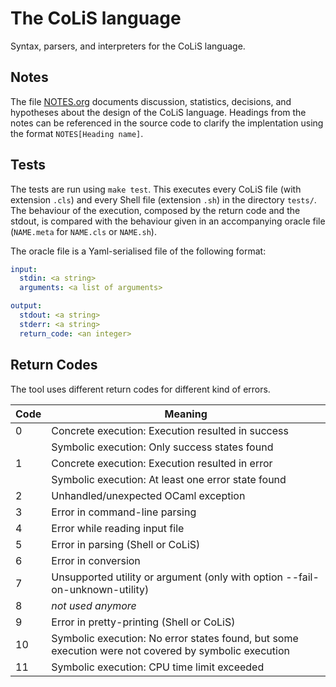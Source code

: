 # The CoLiS language

Syntax, parsers, and interpreters for the CoLiS language.

## Notes

The file [NOTES.org](NOTES.org) documents discussion, statistics, decisions, and
hypotheses about the design of the CoLiS language. Headings from the notes can be
referenced in the source code to clarify the implentation using the format
`NOTES[Heading name]`.


## Tests

The tests are run using `make test`. This executes every CoLiS file
(with extension `.cls`) and every Shell file (extension `.sh`) in the
directory `tests/`. The behaviour of the execution, composed by the
return code and the stdout, is compared with the behaviour given in an
accompanying oracle file (`NAME.meta` for `NAME.cls` or `NAME.sh`).

The oracle file is a Yaml-serialised file of the following format:

```yaml
input:
  stdin: <a string>
  arguments: <a list of arguments>

output:
  stdout: <a string>
  stderr: <a string>
  return_code: <an integer>
```

## Return Codes

The tool uses different return codes for different kind of errors.

| Code | Meaning
|------|---------
|   0  | Concrete execution: Execution resulted in success
|      | Symbolic execution: Only success states found
|   1  | Concrete execution: Execution resulted in error
|      | Symbolic execution: At least one error state found
|   2  | Unhandled/unexpected OCaml exception
|   3  | Error in command-line parsing
|   4  | Error while reading input file
|   5  | Error in parsing (Shell or CoLiS)
|   6  | Error in conversion
|   7  | Unsupported utility or argument (only with option --fail-on-unknown-utility)
|   8  | *not used anymore*
|   9  | Error in pretty-printing (Shell or CoLiS)
|  10  | Symbolic execution: No error states found, but some execution were not covered by symbolic execution
|  11  | Symbolic execution: CPU time limit exceeded
